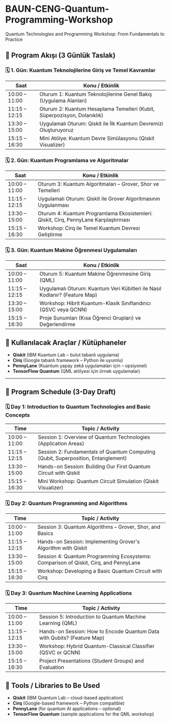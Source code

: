 # BAUN-CENG-Quantum-Programming-Workshop
Quantum Technologies and Programming Workshop: From Fundamentals to Practice
 
## 📅 Program Akışı (3 Günlük Taslak)

### 🗓️ 1. Gün: Kuantum Teknolojilerine Giriş ve Temel Kavramlar

| Saat            | Konu / Etkinlik |
|-----------------|-----------------|
| 10:00 – 11:00   | Oturum 1: Kuantum Teknolojilerine Genel Bakış (Uygulama Alanları) |
| 11:15 – 12:15   | Oturum 2: Kuantum Hesaplama Temelleri (Kubit, Süperpozisyon, Dolanıklık) |
| 13:30 – 15:00   | Uygulamalı Oturum: Qiskit ile İlk Kuantum Devremizi Oluşturuyoruz |
| 15:15 – 16:30   | Mini Atölye: Kuantum Devre Simülasyonu (Qiskit Visualizer) |

### 🗓️ 2. Gün: Kuantum Programlama ve Algoritmalar

| Saat            | Konu / Etkinlik |
|-----------------|-----------------|
| 10:00 – 11:00   | Oturum 3: Kuantum Algoritmaları – Grover, Shor ve Temelleri |
| 11:15 – 12:15   | Uygulamalı Oturum: Qiskit ile Grover Algoritmasının Uygulanması |
| 13:30 – 15:00   | Oturum 4: Kuantum Programlama Ekosistemleri: Qiskit, Cirq, PennyLane Karşılaştırması |
| 15:15 – 16:30   | Workshop: Cirq ile Temel Kuantum Devresi Geliştirme |
 
### 🗓️ 3. Gün: Kuantum Makine Öğrenmesi Uygulamaları

| Saat            | Konu / Etkinlik |
|-----------------|-----------------|
| 10:00 – 11:00   | Oturum 5: Kuantum Makine Öğrenmesine Giriş (QML) |
| 11:15 – 12:15   | Uygulamalı Oturum: Kuantum Veri Kübitleri ile Nasıl Kodlanır? (Feature Map) |
| 13:30 – 15:00   | Workshop: Hibrit Kuantum-Klasik Sınıflandırıcı (QSVC veya QCNN) |
| 15:15 – 16:30   | Proje Sunumları (Kısa Öğrenci Grupları) ve Değerlendirme |

## 🧰 Kullanılacak Araçlar / Kütüphaneler

- **Qiskit** (IBM Kuantum Lab – bulut tabanlı uygulama)
- **Cirq** (Google tabanlı framework – Python ile uyumlu)
- **PennyLane** (Kuantum yapay zekâ uygulamaları için – opsiyonel)
- **TensorFlow Quantum** (QML atölyesi için örnek uygulamalar)

---

## 📅 Program Schedule (3-Day Draft)

### 🗓️ Day 1: Introduction to Quantum Technologies and Basic Concepts

| Time            | Topic / Activity |
|-----------------|------------------|
| 10:00 – 11:00   | Session 1: Overview of Quantum Technologies (Application Areas) |
| 11:15 – 12:15   | Session 2: Fundamentals of Quantum Computing (Qubit, Superposition, Entanglement) |
| 13:30 – 15:00   | Hands-on Session: Building Our First Quantum Circuit with Qiskit |
| 15:15 – 16:30   | Mini Workshop: Quantum Circuit Simulation (Qiskit Visualizer) |

### 🗓️ Day 2: Quantum Programming and Algorithms

| Time            | Topic / Activity |
|-----------------|------------------|
| 10:00 – 11:00   | Session 3: Quantum Algorithms – Grover, Shor, and Basics |
| 11:15 – 12:15   | Hands-on Session: Implementing Grover's Algorithm with Qiskit |
| 13:30 – 15:00   | Session 4: Quantum Programming Ecosystems: Comparison of Qiskit, Cirq, and PennyLane |
| 15:15 – 16:30   | Workshop: Developing a Basic Quantum Circuit with Cirq |

### 🗓️ Day 3: Quantum Machine Learning Applications

| Time            | Topic / Activity |
|-----------------|------------------|
| 10:00 – 11:00   | Session 5: Introduction to Quantum Machine Learning (QML) |
| 11:15 – 12:15   | Hands-on Session: How to Encode Quantum Data with Qubits? (Feature Map) |
| 13:30 – 15:00   | Workshop: Hybrid Quantum-Classical Classifier (QSVC or QCNN) |
| 15:15 – 16:30   | Project Presentations (Student Groups) and Evaluation |

## 🧰 Tools / Libraries to Be Used

- **Qiskit** (IBM Quantum Lab – cloud-based application)
- **Cirq** (Google-based framework – Python compatible)
- **PennyLane** (for quantum AI applications – optional)
- **TensorFlow Quantum** (sample applications for the QML workshop)

